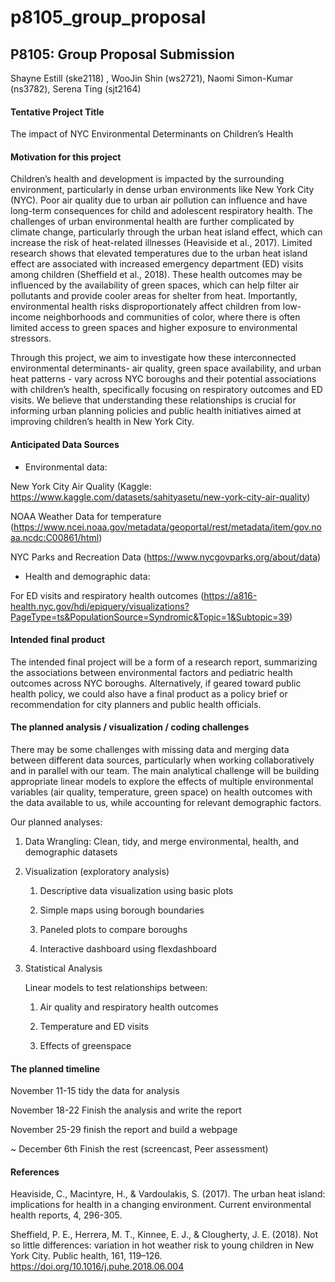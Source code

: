 p8105_group_proposal
================

## P8105: Group Proposal Submission

Shayne Estill (ske2118) , WooJin Shin (ws2721), Naomi Simon-Kumar
(ns3782), Serena Ting (sjt2164)

#### Tentative Project Title

The impact of NYC Environmental Determinants on Children’s Health

#### Motivation for this project

Children’s health and development is impacted by the surrounding
environment, particularly in dense urban environments like New York City
(NYC). Poor air quality due to urban air pollution can influence and
have long-term consequences for child and adolescent respiratory health.
The challenges of urban environmental health are further complicated by
climate change, particularly through the urban heat island effect, which
can increase the risk of heat-related illnesses (Heaviside et al.,
2017). Limited research shows that elevated temperatures due to the
urban heat island effect are associated with increased emergency
department (ED) visits among children (Sheffield et al., 2018). These
health outcomes may be influenced by the availability of green spaces,
which can help filter air pollutants and provide cooler areas for
shelter from heat. Importantly, environmental health risks
disproportionately affect children from low-income neighborhoods and
communities of color, where there is often limited access to green
spaces and higher exposure to environmental stressors.

Through this project, we aim to investigate how these interconnected
environmental determinants- air quality, green space availability, and
urban heat patterns - vary across NYC boroughs and their potential
associations with children’s health, specifically focusing on
respiratory outcomes and ED visits. We believe that understanding these
relationships is crucial for informing urban planning policies and
public health initiatives aimed at improving children’s health in New
York City.

#### Anticipated Data Sources

- Environmental data:

New York City Air Quality (Kaggle:
<https://www.kaggle.com/datasets/sahityasetu/new-york-city-air-quality>)

NOAA Weather Data for temperature
(<https://www.ncei.noaa.gov/metadata/geoportal/rest/metadata/item/gov.noaa.ncdc:C00861/html>)

NYC Parks and Recreation Data (<https://www.nycgovparks.org/about/data>)

- Health and demographic data:

For ED visits and respiratory health outcomes
(<https://a816-health.nyc.gov/hdi/epiquery/visualizations?PageType=ts&PopulationSource=Syndromic&Topic=1&Subtopic=39>)

#### Intended final product

The intended final project will be a form of a research report,
summarizing the associations between environmental factors and pediatric
health outcomes across NYC boroughs. Alternatively, if geared toward
public health policy, we could also have a final product as a policy
brief or recommendation for city planners and public health officials.

#### The planned analysis / visualization / coding challenges

There may be some challenges with missing data and merging data between
different data sources, particularly when working collaboratively and in
parallel with our team. The main analytical challenge will be building
appropriate linear models to explore the effects of multiple
environmental variables (air quality, temperature, green space) on
health outcomes with the data available to us, while accounting for
relevant demographic factors.

Our planned analyses:

1.  Data Wrangling: Clean, tidy, and merge environmental, health, and
    demographic datasets

2.  Visualization (exploratory analysis)

    1.  Descriptive data visualization using basic plots

    2.  Simple maps using borough boundaries

    3.  Paneled plots to compare boroughs

    4.  Interactive dashboard using flexdashboard

3.  Statistical Analysis

    Linear models to test relationships between:

    1.  Air quality and respiratory health outcomes

    2.  Temperature and ED visits

    3.  Effects of greenspace

#### The planned timeline

November 11-15 tidy the data for analysis

November 18-22 Finish the analysis and write the report

November 25-29 finish the report and build a webpage

~ December 6th Finish the rest (screencast, Peer assessment)

#### References

Heaviside, C., Macintyre, H., & Vardoulakis, S. (2017). The urban heat
island: implications for health in a changing environment. Current
environmental health reports, 4, 296-305.

Sheffield, P. E., Herrera, M. T., Kinnee, E. J., & Clougherty, J. E.
(2018). Not so little differences: variation in hot weather risk to
young children in New York City. Public health, 161, 119–126.
<https://doi.org/10.1016/j.puhe.2018.06.004>
